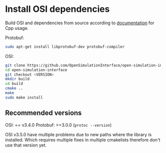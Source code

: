 # Install OSI dependencies

Build OSI and dependencies from source according to [documentation](https://opensimulationinterface.github.io/osi-documentation/index.html#_installing_osi_for_c_on_linux) for Cpp usage.

Protobuf:
```bash
sudo apt-get install libprotobuf-dev protobuf-compiler
```

OSI:
```bash
git clone https://github.com/OpenSimulationInterface/open-simulation-interface.git
cd open-simulation-interface
git checkout <VERSION>
mkdir build
cd build
cmake ..
make
sudo make install
```
## Recommended versions
OSI: == v3.4.0
Protobuf: >=3.0.0 (`protoc --version`)

OSI v3.5.0 have multiple problems due to new paths where the library is installed. Which requires multiple fixes in multiple cmakelists therefore don't use that version yet.